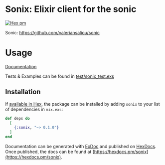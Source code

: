# Sonix: Elixir client for the sonic

[![Hex pm](http://img.shields.io/hexpm/v/sonix.svg?style=flat)](https://hex.pm/packages/sonix)

Sonic: https://github.com/valeriansaliou/sonic

# Usage

[Documentation](https://hexdocs.pm/sonix/api-reference.html)

Tests & Examples can be found in [test/sonix_test.exs](https://github.com/imerkle/sonix/blob/master/test/sonix_test.exs)

## Installation

If [available in Hex](https://hex.pm/docs/publish), the package can be installed
by adding `sonix` to your list of dependencies in `mix.exs`:

```elixir
def deps do
  [
    {:sonix, "~> 0.1.0"}
  ]
end
```

Documentation can be generated with [ExDoc](https://github.com/elixir-lang/ex_doc)
and published on [HexDocs](https://hexdocs.pm). Once published, the docs can
be found at [https://hexdocs.pm/sonix](https://hexdocs.pm/sonix).


